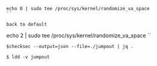 ```
echo 0 | sudo tee /proc/sys/kernel/randomize_va_space
``

back to default
```
echo 2 | sudo tee /proc/sys/kernel/randomize_va_space
``

```
$checksec --output=json --file=./jumpout | jq .
```
```
$ ldd -v jumpout
```